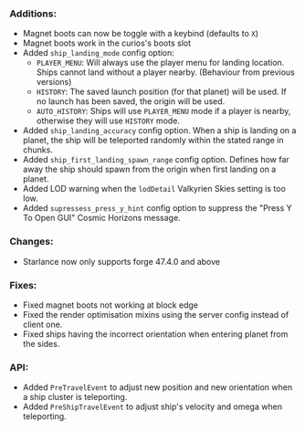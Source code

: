 ### Additions:
- Magnet boots can now be toggle with a keybind (defaults to `X`)
- Magnet boots work in the curios's boots slot
- Added `ship_landing_mode` config option:
    - `PLAYER_MENU`: Will always use the player menu for landing location. Ships cannot land without a player nearby. (Behaviour from previous versions)
    - `HISTORY`: The saved launch position (for that planet) will be used. If no launch has been saved, the origin will be used.
    - `AUTO_HISTORY`: Ships will use `PLAYER_MENU` mode if a player is nearby, otherwise they will use `HISTORY` mode.
- Added `ship_landing_accuracy` config option. When a ship is landing on a planet, the ship will be teleported randomly within the stated range in chunks.
- Added `ship_first_landing_spawn_range` config option. Defines how far away the ship should spawn from the origin when first landing on a planet.
- Added LOD warning when the `lodDetail` Valkyrien Skies setting is too low.
- Added `supressess_press_y_hint` config option to suppress the "Press Y To Open GUI" Cosmic Horizons message.

### Changes:
- Starlance now only supports forge 47.4.0 and above

### Fixes:
- Fixed magnet boots not working at block edge
- Fixed the render optimisation mixins using the server config instead of client one.
- Fixed ships having the incorrect orientation when entering planet from the sides.

### API:
- Added `PreTravelEvent` to adjust new position and new orientation when a ship cluster is teleporting.
- Added `PreShipTravelEvent` to adjust ship's velocity and omega when teleporting.